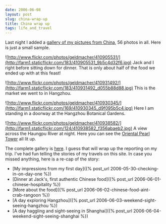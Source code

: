 ```yaml
---
date: 2006-06-08
layout: post
slug: china-wrap-up
title: China wrap up
tags: life_and_travel
---
```


Last night I added a [gallery of my pictures from China](http://www.flickr.com/photos/geldmacher/sets/72157594570569256/), 56 photos in all. Here is just a small sample.

![http://www.flickr.com/photos/geldmacher/410905531/](http://farm1.staticflickr.com/183/410905531_9b5c4d32f6.jpg)
Jack and I right before sitting down for dinner. That is only about half of the food we ended up with at this feast!

![http://www.flickr.com/photos/geldmacher/410931492/](http://farm1.staticflickr.com/183/410931492_d055b88d88.jpg)
This is the market we went to in Hangzhou.

![http://www.flickr.com/photos/geldmacher/410930345/](http://farm1.staticflickr.com/169/410930345_d9f095b5c4.jpg)
Here I am standing in a doorway at the Hangzhou Botanical Gardens.

![http://www.flickr.com/photos/geldmacher/410938582/](http://farm1.staticflickr.com/124/410938582_f356abaeb2.jpg)
A view across the Haungpu River at night. Here you can see the [Oriental Pearl Tower](http://en.wikipedia.org/wiki/Oriental_Pearl_Tower) all lit up.

The complete gallery is [here](http://www.flickr.com/photos/geldmacher/sets/72157594570569256/). I guess that will wrap up the reporting on my trip. I've had fun telling the stories of my travels on this site. In case you missed anything, here is a re-cap of the story:

* [My impressions from my first day]({% post_url 2006-05-30-checking-in-on-day-one %})
* [Dinner at Jack's, first authentic Chinese food]({% post_url 2006-06-01-chinese-hospitality %})
* [More about the food]({% post_url 2006-06-02-chinese-food-aint-crab-rangoon %})
* [A day exploring Hangzhou]({% post_url 2006-06-03-weekend-sight-seeing-hangzhou %})
* [A day haggling and sight-seeing in Shanghai]({% post_url 2006-06-04-weekend-sight-seeing-shanghai %})
